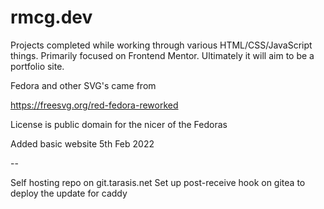 # rmcg.dev

Projects completed while working through various HTML/CSS/JavaScript things. Primarily focused on Frontend Mentor. Ultimately it will aim to be a portfolio site.

Fedora and other SVG's came from

https://freesvg.org/red-fedora-reworked

License is public domain for the nicer of the Fedoras

Added basic website 5th Feb 2022

--

Self hosting repo on git.tarasis.net
Set up post-receive hook on gitea to deploy the update for caddy
